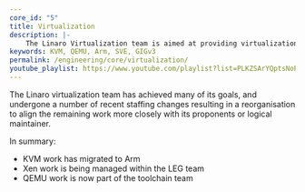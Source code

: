 ```yaml
---
core_id: "5"
title: Virtualization
description: |-
    The Linaro Virtualization team is aimed at providing virtualization (KVM, Xen) and emulation (QEMU) solutions for Arm hardware.
keywords: KVM, QEMU, Arm, SVE, GIGv3
permalink: /engineering/core/virtualization/
youtube_playlist: https://www.youtube.com/playlist?list=PLKZSArYQptsNoPiBTZxdyLtPPJDMQmztZ
---
```

The Linaro virtualization team has achieved many of its goals, and undergone a number of recent staffing changes resulting in a reorganisation to align the remaining work more closely with its proponents or logical maintainer.

In summary:
- KVM work has migrated to Arm
- Xen work is being managed within the LEG team
- QEMU work is now part of the toolchain team